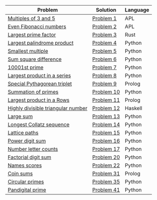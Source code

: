 
| Problem                                                                   | Solution            | Language |
|---------------------------------------------------------------------------|---------------------|----------|
| [Multiples of 3 and 5](https://projecteuler.net/problem=1)                | [Problem 1](1.apl)  | APL      |
| [Even Fibonacci numbers](https://projecteuler.net/problem=2)              | [Problem 2](2.apl)  | APL      |
| [Largest prime factor](https://projecteuler.net/problem=3)                | [Problem 3](3.rs)   | Rust     |
| [Largest palindrome product](https://projecteuler.net/problem=4)          | [Problem 4](4.py)   | Python   |
| [Smallest multiple](https://projecteuler.net/problem=5)                   | [Problem 5](5.py)   | Python   |
| [Sum square difference](https://projecteuler.net/problem=6)               | [Problem 6](6.py)   | Python   |
| [10001st prime](https://projecteuler.net/problem=7)                       | [Problem 7](7.py)   | Python   |
| [Largest product in a series](https://projecteuler.net/problem=8)         | [Problem 8](8.py)   | Python   |
| [Special Pythagorean triplet](https://projecteuler.net/problem=9)         | [Problem 9](9.pl)   | Prolog   |
| [Summation of primes](https://projecteuler.net/problem=10)                | [Problem 10](10.py) | Python   |
| [Largest product in a Rows](https://projecteuler.net/problem=11)          | [Problem 11](11.pl) | Prolog   |
| [Highly divisible triangular number](https://projecteuler.net/problem=12) | [Problem 12](12.hs) | Haskell  |
| [Large sum](https://projecteuler.net/problem=13)                          | [Problem 13](13.py) | Python   |
| [Longest Collatz sequence](https://projecteuler.net/problem=14)           | [Problem 14](14.py) | Python   |
| [Lattice paths](https://projecteuler.net/problem=15)                      | [Problem 15](15.py) | Python   |
| [Power digit sum](https://projecteuler.net/problem=16)                    | [Problem 16](16.py) | Python   |
| [Number letter counts](https://projecteuler.net/problem=17)               | [Problem 17](17.py) | Python   |
| [Factorial digit sum](https://projecteuler.net/problem=20)                | [Problem 20](20.py) | Python   |
| [Names scores](https://projecteuler.net/problem=22)                       | [Problem 22](22.py) | Python   |
| [Coin sums](https://projecteuler.net/problem=31)                          | [Problem 31](31.pl) | Prolog   |
| [Circular primes](https://projecteuler.net/problem=35)                    | [Problem 35](35.py) | Python   |
| [Pandigital prime](https://projecteuler.net/problem=41)                   | [Problem 41](41.py) | Python   |
